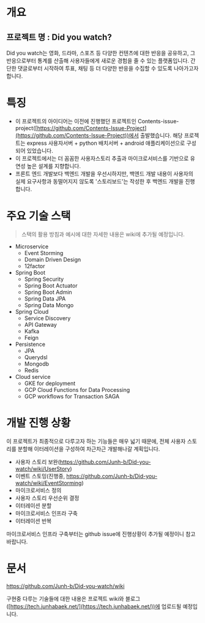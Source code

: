 # 개요

## 프로젝트 명 : Did you watch?


Did you watch는 영화, 드라마, 스포츠 등 다양한 컨텐츠에 대한 반응을 공유하고, 그 반응으로부터 통계를 산출해 사용자들에게 새로운 경험을 줄 수 있는 플랫폼입니다. 간단한 댓글로부터 시작하여 투표, 채팅 등 더 다양한 반응을 수집할 수 있도록 나아가고자 합니다.

# 특징

- 이 프로젝트의 아이디어는 이전에 진행했던 프로젝트인 Contents-issue-project([https://github.com/Contents-Issue-Project](https://github.com/Contents-Issue-Project))에서 출발했습니다. 해당 프로젝트는 express 사용자서버 + python 배치서버 + android 애플리케이션으로 구성되어 있었습니다.
- 이 프로젝트에서는 더 꼼꼼한 사용자스토리 추출과 마이크로서비스를 기반으로 유연성 높은 설계를 지향합니다.
- 프론트 엔드 개발보다 백엔드 개발을 우선시하지만, 백엔드 개발 내용이 사용자의 실제 요구사항과 동떨어지지 않도록 '스토리보드'는 작성한 후 백엔드 개발을 진행합니다.

# 주요 기술 스택

> 스택의 활용 방침과 예시에 대한 자세한 내용은 wiki에 추가될 예정입니다.

- Microservice
    - Event Storming
    - Domain Driven Design
    - 12factor
- Spring Boot
    - Spring Security
    - Spring Boot Actuator
    - Spring Boot Admin
    - Spring Data JPA
    - Spring Data Mongo
- Spring Cloud
    - Service Discovery
    - API Gateway
    - Kafka
    - Feign
- Persistence
    - JPA
    - Querydsl
    - Mongodb
    - Redis
- Cloud service
    - GKE for deployment
    - GCP Cloud Functions for Data Processing
    - GCP workflows for Transaction SAGA

# 개발 진행 상황

이 프로젝트가 최종적으로 다루고자 하는 기능들은 매우 넓기 때문에, 전체 사용자 스토리를 분할해 이터레이션을 구성하여 차근차근 개발해나갈 계획입니다.

- 사용자 스토리 보완(https://github.com/Junh-b/Did-you-watch/wiki/UserStory)
- 이벤트 스토밍(진행중, https://github.com/Junh-b/Did-you-watch/wiki/EventStorming)
- 마이크로서비스 정의
- 사용자 스토리 우선순위 결정
- 이터레이션 분할
- 마이크로서비스 인프라 구축
- 이터레이션 반복

마이크로서비스 인프라 구축부터는 github issue에 진행상황이 추가될 예정이니 참고 바랍니다.

# 문서

https://github.com/Junh-b/Did-you-watch/wiki

구현중 다루는 기술들에 대한 내용은 프로젝트 wiki와 블로그([https://tech.junhabaek.net/](https://tech.junhabaek.net/))에 업로드될 예정입니다.
